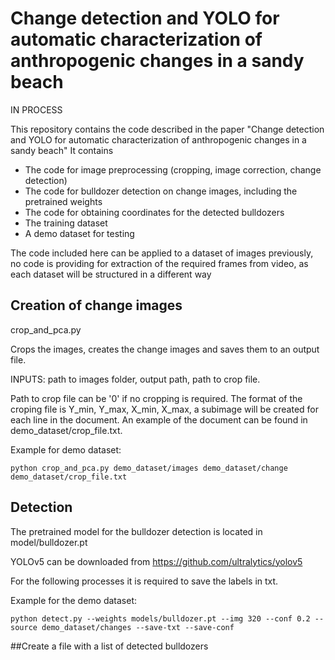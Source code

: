 # Change detection and YOLO for automatic characterization of anthropogenic changes in a sandy beach
IN PROCESS

This repository contains the code described in the paper "Change detection and YOLO for automatic characterization of anthropogenic changes in a sandy beach"
It contains
- The code for image preprocessing (cropping, image correction, change detection)
- The code for bulldozer detection on change images, including the pretrained weights
- The code for obtaining coordinates for the detected bulldozers
- The training dataset
- A demo dataset for testing

The code included here can be applied to a dataset of images previously, no code is providing for extraction of the required frames from video, as each dataset 
will be structured in a different way

## Creation of change images

crop_and_pca.py

Crops the images, creates the change images and saves them to an output file.

INPUTS: path to images folder, output path, path to crop file.

Path to crop file can be '0' if no cropping is required.
The format of the croping file is Y_min, Y_max, X_min, X_max, a subimage will be created for 
each line in the document. An example of the document can be found in demo_dataset/crop_file.txt.

Example for demo dataset:

`python crop_and_pca.py demo_dataset/images demo_dataset/change demo_dataset/crop_file.txt`

## Detection

The pretrained model for the bulldozer detection is located in model/bulldozer.pt

YOLOv5 can be downloaded from https://github.com/ultralytics/yolov5

For the following processes it is required to save the labels in txt.

Example for the demo dataset:

`python detect.py --weights models/bulldozer.pt --img 320 --conf 0.2 --source demo_dataset/changes --save-txt --save-conf`

##Create a file with a list of detected bulldozers


